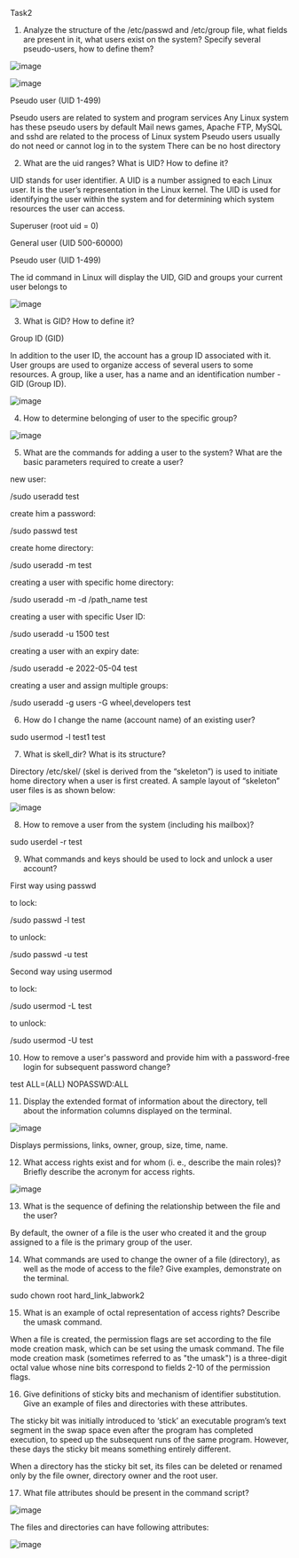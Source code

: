 Task2

1) Analyze the structure of the /etc/passwd and /etc/group file, what fields are present in it, what users exist on the system? Specify several pseudo-users, how to define them?

![image](https://user-images.githubusercontent.com/97533533/162631683-8c9f969f-c14d-4076-86a6-f465a9880d2c.png)

![image](https://user-images.githubusercontent.com/97533533/162631715-78c7bbfb-0f5a-4892-b598-4dfcae50d2c7.png)

Pseudo user (UID 1-499)

Pseudo users are related to system and program services Any Linux system has these pseudo users by default Mail news games, Apache FTP, MySQL and sshd are related to the process of Linux system Pseudo users usually do not need or cannot log in to the system There can be no host directory

2) What are the uid ranges? What is UID? How to define it?

UID stands for user identifier. A UID is a number assigned to each Linux user. It is the user’s representation in the Linux kernel. The UID is used for identifying the user within the system and for determining which system resources the user can access.

Superuser (root uid = 0)

General user (UID 500-60000)

Pseudo user (UID 1-499)

The id command in Linux will display the UID, GID and groups your current user belongs to

![image](https://user-images.githubusercontent.com/97533533/162631793-9ab68667-b170-4370-8cb2-63436ff49063.png)

3) What is GID? How to define it?

Group ID (GID)

In addition to the user ID, the account has a group ID associated with it. User groups are used to organize access of several users to some resources. A group, like a user, has a name and an identification number - GID (Group ID).

![image](https://user-images.githubusercontent.com/97533533/162631883-b318e9b7-9e6f-4c05-98c3-0ac2ce5e8ae6.png)

4) How to determine belonging of user to the specific group?

![image](https://user-images.githubusercontent.com/97533533/162631917-787bf0a2-c6b5-4d31-9844-178618e521c2.png)

5) What are the commands for adding a user to the system? What are the basic parameters required to create a user?

new user:

/sudo useradd test

create him a password:

/sudo passwd test

create home directory:

/sudo useradd -m test

creating a user with specific home directory:

/sudo useradd -m -d /path_name test

creating a user with specific User ID:

/sudo useradd -u 1500 test

creating a user with an expiry date:

/sudo useradd -e 2022-05-04 test

creating a user and assign multiple groups:

/sudo useradd -g users -G wheel,developers test

6) How do I change the name (account name) of an existing user?

sudo usermod -l test1 test

7) What is skell_dir? What is its structure?

Directory /etc/skel/ (skel is derived from the “skeleton”) is used to initiate home directory when a user is first created. A sample layout of “skeleton” user files is as shown below:

![image](https://user-images.githubusercontent.com/97533533/162632526-f7a9248b-878d-4265-99e7-9adbaf4b79f5.png)

8) How to remove a user from the system (including his mailbox)?

sudo userdel -r test

9) What commands and keys should be used to lock and unlock a user account?

First way using passwd

to lock:
   
/sudo passwd -l test
   
to unlock:
   
/sudo passwd -u test

Second way using usermod
   
to lock:
   
/sudo usermod -L test
   
to unlock: 
   
/sudo usermod -U test

10) How to remove a user's password and provide him with a password-free login for subsequent password change?

test ALL=(ALL) NOPASSWD:ALL

11) Display the extended format of information about the directory, tell about the information columns displayed on the terminal.

![image](https://user-images.githubusercontent.com/97533533/162632886-34a9d95f-c96c-4a68-95ea-46290fc7009e.png)

Displays permissions, links, owner, group, size, time, name.

12) What access rights exist and for whom (i. e., describe the main roles)? Briefly describe the acronym for access rights.

![image](https://user-images.githubusercontent.com/97533533/162632959-0acb485f-3411-4b10-9279-3d9169813c1c.png)

13) What is the sequence of defining the relationship between the file and the user?

By default, the owner of a file is the user who created it and the group assigned to a file is the primary group of the user.

14) What commands are used to change the owner of a file (directory), as well as the mode of access to the file? Give examples, demonstrate on the terminal.

sudo chown root hard_link_labwork2

15) What is an example of octal representation of access rights? Describe the umask command.

When a file is created, the permission flags are set according to the file mode creation mask, which can be set using the umask command. The file mode creation mask (sometimes referred to as "the umask") is a three-digit octal value whose nine bits correspond to fields 2-10 of the permission flags.

16) Give definitions of sticky bits and mechanism of identifier substitution. Give an example of files and directories with these attributes.

The sticky bit was initially introduced to ‘stick’ an executable program’s text segment in the swap space even after the program has completed execution, to speed up the subsequent runs of the same program. However, these days the sticky bit means something entirely different.

When a directory has the sticky bit set, its files can be deleted or renamed only by the file owner, directory owner and the root user.

17) What file attributes should be present in the command script?

![image](https://user-images.githubusercontent.com/97533533/162633256-2f76c65e-699f-416a-ae16-3e056aa5ce07.png)

The files and directories can have following attributes:

![image](https://user-images.githubusercontent.com/97533533/162633264-e63e48bc-fd73-4b4f-96ec-4c6f4672481e.png)















